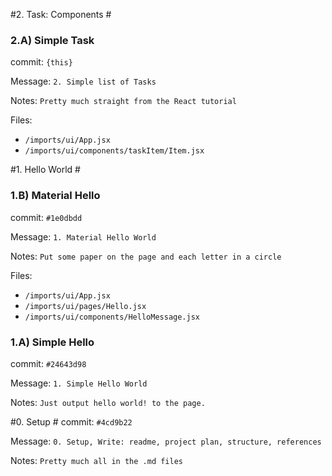 #2. Task: Components #
### 2.A) Simple Task
commit: `{this}`

Message: `2. Simple list of Tasks`

Notes: `Pretty much straight from the React tutorial`

Files:
* `/imports/ui/App.jsx`
* `/imports/ui/components/taskItem/Item.jsx`


#1. Hello World #
### 1.B) Material Hello
commit: `#1e0dbdd`

Message: `1. Material Hello World`

Notes: `Put some paper on the page and each letter in a circle`

Files:
* `/imports/ui/App.jsx`
* `/imports/ui/pages/Hello.jsx`
* `/imports/ui/components/HelloMessage.jsx`


### 1.A) Simple Hello
commit: `#24643d98`

Message: `1. Simple Hello World`

Notes: `Just output hello world! to the page.`

#0. Setup #
commit: `#4cd9b22`

Message:  `0. Setup, Write: readme, project plan, structure, references`

Notes: `Pretty much all in the .md files`
